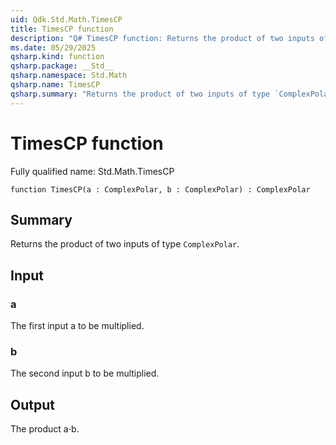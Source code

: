 ```yaml
---
uid: Qdk.Std.Math.TimesCP
title: TimesCP function
description: "Q# TimesCP function: Returns the product of two inputs of type `ComplexPolar`."
ms.date: 05/29/2025
qsharp.kind: function
qsharp.package: __Std__
qsharp.namespace: Std.Math
qsharp.name: TimesCP
qsharp.summary: "Returns the product of two inputs of type `ComplexPolar`."
---
```


# TimesCP function

Fully qualified name: Std.Math.TimesCP

```qsharp
function TimesCP(a : ComplexPolar, b : ComplexPolar) : ComplexPolar
```

## Summary
Returns the product of two inputs of type `ComplexPolar`.

## Input
### a
The first input a to be multiplied.
### b
The second input b to be multiplied.

## Output
The product a⋅b.
